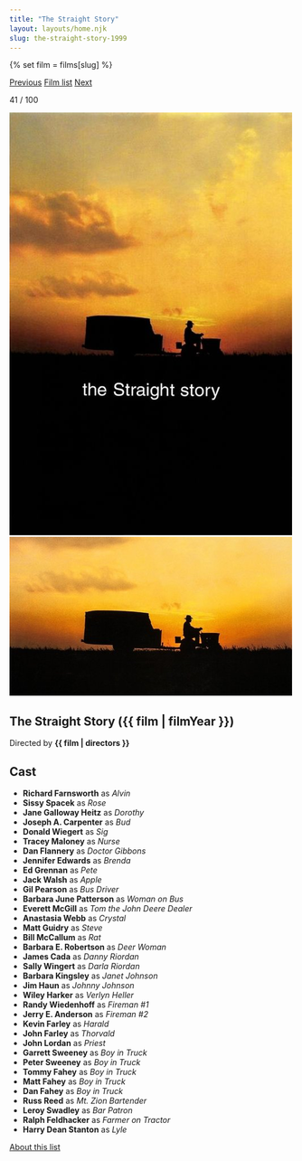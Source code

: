 ```yaml
---
title: "The Straight Story"
layout: layouts/home.njk
slug: the-straight-story-1999
---
```


{% set film = films[slug] %}

<nav class="films">
  <a class="prev" href="../fight-club-1999">Previous</a>
  <a href="../">Film list</a>
  <a class="next" href="../magnolia-1999">Next</a>
</nav>

<p>41 / 100</p>

<article class="film">
  <div class="backdrop-and-poster">
    <img class="poster" src="../films/posters/the-straight-story-1999.jpg" alt="">
    <img class="backdrop" src="../films/backdrops/the-straight-story-1999.jpg" alt="">
  </div>

  <h1>The Straight Story ({{ film | filmYear }})</h1>

  <p class="director">
    Directed by <strong>{{ film | directors }}</strong>
  </p>


  <h2>
    Cast
  </h2>
  <ul>
            <li><strong>Richard Farnsworth</strong> as <em>Alvin</em></li>
        <li><strong>Sissy Spacek</strong> as <em>Rose</em></li>
        <li><strong>Jane Galloway Heitz</strong> as <em>Dorothy</em></li>
        <li><strong>Joseph A. Carpenter</strong> as <em>Bud</em></li>
        <li><strong>Donald Wiegert</strong> as <em>Sig</em></li>
        <li><strong>Tracey Maloney</strong> as <em>Nurse</em></li>
        <li><strong>Dan Flannery</strong> as <em>Doctor Gibbons</em></li>
        <li><strong>Jennifer Edwards</strong> as <em>Brenda</em></li>
        <li><strong>Ed Grennan</strong> as <em>Pete</em></li>
        <li><strong>Jack Walsh</strong> as <em>Apple</em></li>
        <li><strong>Gil Pearson</strong> as <em>Bus Driver</em></li>
        <li><strong>Barbara June Patterson</strong> as <em>Woman on Bus</em></li>
        <li><strong>Everett McGill</strong> as <em>Tom the John Deere Dealer</em></li>
        <li><strong>Anastasia Webb</strong> as <em>Crystal</em></li>
        <li><strong>Matt Guidry</strong> as <em>Steve</em></li>
        <li><strong>Bill McCallum</strong> as <em>Rat</em></li>
        <li><strong>Barbara E. Robertson</strong> as <em>Deer Woman</em></li>
        <li><strong>James Cada</strong> as <em>Danny Riordan</em></li>
        <li><strong>Sally Wingert</strong> as <em>Darla Riordan</em></li>
        <li><strong>Barbara Kingsley</strong> as <em>Janet Johnson</em></li>
        <li><strong>Jim Haun</strong> as <em>Johnny Johnson</em></li>
        <li><strong>Wiley Harker</strong> as <em>Verlyn Heller</em></li>
        <li><strong>Randy Wiedenhoff</strong> as <em>Fireman #1</em></li>
        <li><strong>Jerry E. Anderson</strong> as <em>Fireman #2</em></li>
        <li><strong>Kevin Farley</strong> as <em>Harald</em></li>
        <li><strong>John Farley</strong> as <em>Thorvald</em></li>
        <li><strong>John Lordan</strong> as <em>Priest</em></li>
        <li><strong>Garrett Sweeney</strong> as <em>Boy in Truck</em></li>
        <li><strong>Peter Sweeney</strong> as <em>Boy in Truck</em></li>
        <li><strong>Tommy Fahey</strong> as <em>Boy in Truck</em></li>
        <li><strong>Matt Fahey</strong> as <em>Boy in Truck</em></li>
        <li><strong>Dan Fahey</strong> as <em>Boy in Truck</em></li>
        <li><strong>Russ Reed</strong> as <em>Mt. Zion Bartender</em></li>
        <li><strong>Leroy Swadley</strong> as <em>Bar Patron</em></li>
        <li><strong>Ralph Feldhacker</strong> as <em>Farmer on Tractor</em></li>
        <li><strong>Harry Dean Stanton</strong> as <em>Lyle</em></li>
  </ul>
</article>
<footer>
  <a href="../about">About this list</a>
</footer>
